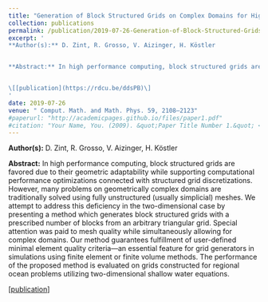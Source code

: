 ```yaml
---
title: "Generation of Block Structured Grids on Complex Domains for High Performance Simulation"
collection: publications
permalink: /publication/2019-07-26-Generation-of-Block-Structured-Grids-on-Complex-Domains-for-High-Performance-Simulation
excerpt: '
**Author(s):** D. Zint, R. Grosso, V. Aizinger, H. Köstler


**Abstract:** In high performance computing, block structured grids are favored due to their geometric adaptability while supporting computational performance optimizations connected with structured grid discretizations. However, many problems on geometrically complex domains are traditionally solved using fully unstructured (usually simplicial) meshes. We attempt to address this deficiency in the two-dimensional case by presenting a method which generates block structured grids with a prescribed number of blocks from an arbitrary triangular grid. Special attention was paid to mesh quality while simultaneously allowing for complex domains. Our method guarantees fulfillment of user-defined minimal element quality criteria—an essential feature for grid generators in simulations using finite element or finite volume methods. The performance of the proposed method is evaluated on grids constructed for regional ocean problems utilizing two-dimensional shallow water equations.


\[[publication](https://rdcu.be/ddsPB)\]
'
date: 2019-07-26
venue: " Comput. Math. and Math. Phys. 59, 2108–2123"
#paperurl: "http://academicpages.github.io/files/paper1.pdf"
#citation: "Your Name, You. (2009). &quot;Paper Title Number 1.&quot; <i>Journal 1</i>. 1(1)."
---
```


**Author(s):** D. Zint, R. Grosso, V. Aizinger, H. Köstler

**Abstract:** In high performance computing, block structured grids are favored due to their geometric adaptability while supporting computational performance optimizations connected with structured grid discretizations. However, many problems on geometrically complex domains are traditionally solved using fully unstructured (usually simplicial) meshes. We attempt to address this deficiency in the two-dimensional case by presenting a method which generates block structured grids with a prescribed number of blocks from an arbitrary triangular grid. Special attention was paid to mesh quality while simultaneously allowing for complex domains. Our method guarantees fulfillment of user-defined minimal element quality criteria—an essential feature for grid generators in simulations using finite element or finite volume methods. The performance of the proposed method is evaluated on grids constructed for regional ocean problems utilizing two-dimensional shallow water equations.

\[[publication](https://rdcu.be/ddsPB)\]
